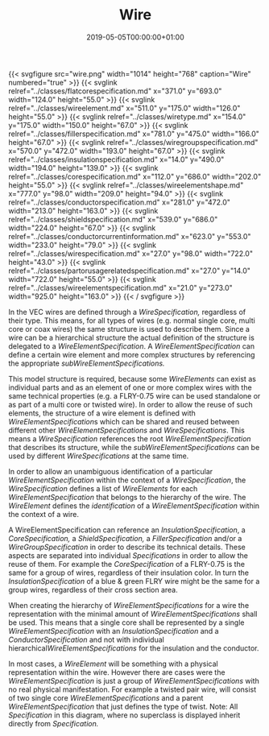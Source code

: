 ﻿---
title: Wire
toc: false
type: specs
date: "2019-05-05T00:00:00+01:00"
draft: false
menu:
  vec120:
    identifier: description-of-components/wire    
    parent: description-of-components
    weight: 1003004 

# Prev/next pager order (if `docs_section_pager` enabled in `params.toml`)
weight: 1003004
---
{{< svgfigure src="wire.png" width="1014" height="768" caption="Wire" numbered="true" >}}
  {{< svglink relref="../classes/flatcorespecification.md" x="371.0" y="693.0" width="124.0" height="55.0" >}}
  {{< svglink relref="../classes/wireelement.md" x="511.0" y="175.0" width="126.0" height="55.0" >}}
  {{< svglink relref="../classes/wiretype.md" x="154.0" y="175.0" width="150.0" height="67.0" >}}
  {{< svglink relref="../classes/fillerspecification.md" x="781.0" y="475.0" width="166.0" height="67.0" >}}
  {{< svglink relref="../classes/wiregroupspecification.md" x="570.0" y="472.0" width="193.0" height="67.0" >}}
  {{< svglink relref="../classes/insulationspecification.md" x="14.0" y="490.0" width="194.0" height="139.0" >}}
  {{< svglink relref="../classes/corespecification.md" x="112.0" y="686.0" width="202.0" height="55.0" >}}
  {{< svglink relref="../classes/wireelementshape.md" x="777.0" y="98.0" width="209.0" height="94.0" >}}
  {{< svglink relref="../classes/conductorspecification.md" x="281.0" y="472.0" width="213.0" height="163.0" >}}
  {{< svglink relref="../classes/shieldspecification.md" x="539.0" y="686.0" width="224.0" height="67.0" >}}
  {{< svglink relref="../classes/conductorcurrentinformation.md" x="623.0" y="553.0" width="233.0" height="79.0" >}}
  {{< svglink relref="../classes/wirespecification.md" x="27.0" y="98.0" width="722.0" height="43.0" >}}
  {{< svglink relref="../classes/partorusagerelatedspecification.md" x="27.0" y="14.0" width="722.0" height="55.0" >}}
  {{< svglink relref="../classes/wireelementspecification.md" x="21.0" y="273.0" width="925.0" height="163.0" >}}
{{< / svgfigure >}}
<html>   <head>     </head>   <body>     <p> In the VEC&#160;wires are defined through a <i>WireSpecification,</i> regardless of their type. This means, for all types of wires (e.g. normal single core, multi core or coax wires)&#160;the same structure is used to describe them. Since a wire can be a hierarchical structure the actual definition of the structure is delegated to a <i>WireElementSpecification</i>. A <i>WireElementSpecification</i> can define a certain wire element and more complex structures by referencing the appropriate <i>subWireElementSpecifications. </i>      </p>      <p> This model structure is required, because some <i>WireElements </i>can exist as individual parts and as an element of one or more complex wires with the same technical properties (e.g. a FLRY-0.75 wire can be used standalone or as part of a multi core or twisted wire). In order to allow the reuse of such elements, the structure of a wire element is defined with <i>WireElementSpecification</i>s which can be shared and reused between different other <i>WireElementSpecifications </i>and <i>WireSpecifications</i>. This means a <i>WireSpecification </i>references the root <i>WireElementSpecification</i> that describes its structure, while the <i>subWireElementSpecifications </i>can be used by different <i>WireSpecifications </i>at the same time.      </p>      <p> In order to allow an unambiguous identification of a particular <i>WireElementSpecification </i>within the context of a <i>WireSpecification</i>, the <i>WireSpecification</i> defines a list of <i>WireElements</i> for each <i>WireElementSpecification </i>that belongs to the hierarchy of the wire. The <i>WireElement </i>defines the <i>identification</i> of a <i>WireElementSpecification</i> within the context of a wire.      </p>      <p> A WireElementSpecification can reference an <i>InsulationSpecification</i>, a <i>CoreSpecification, </i>a<i> ShieldSpecification, </i>a <i>FillerSpecification</i> and/or a <i>WireGroupSpecification</i> in order to describe its technical details. These aspects are separated into individual <i>Specifications</i> in order to allow the reuse of them. For example the <i>CoreSpecification </i>of a FLRY-0.75 is the same for a group of wires, regardless of their insulation color. In turn the <i>InsulationSpecification </i>of a blue &amp; green FLRY wire might be the same for a group wires, regardless of their cross section area.      </p>      <p> When creating the hierarchy of <i>WireElementSpecifications</i> for a wire the representation with the minimal amount of <i>WireElementSpecifications</i> shall be used. This means that a single core shall be represented by a single <i>WireElementSpecification </i>with an <i>InsulationSpecification</i>&#160;and a <i>ConductorSpecification</i> and not with individual hierarchical<i>WireElementSpecifications</i> for the insulation and the conductor.      </p>      <p> In most cases, a <i>WireElement </i>will be something with a physical representation within the wire. However there are cases were the <i>WireElementSpecification</i> is just a group of <i>WireElementSpecifications</i> with no real physical manifestation. For example a twisted pair wire, will consist of two single core <i>WireElementSpecifications</i> and a parent <i>WireElementSpecification</i> that just defines the type of twist. Note: All<i> Specification </i>in this diagram, where no superclass is displayed inherit directly from <i>Specification.</i>      </p>  </body> </html>
